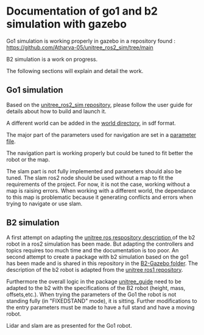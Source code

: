 # Documentation of go1 and b2 simulation with gazebo 

Go1 simulation is working properly in gazebo in a repository found : https://github.com/Atharva-05/unitree_ros2_sim/tree/main

B2 simulation is a work on progress.

The following sections will explain and detail the work.

## Go1 simulation

Based on the [unitree_ros2_sim repository](https://github.com/Atharva-05/unitree_ros2_sim/tree/main), please follow the user guide for details about how to build and launch it.

A different world can be added in the [world directory](https://github.com/Atharva-05/unitree_ros2_sim/tree/main/go1_sim/go1_gazebo/worlds), in sdf format.

The major part of the parameters used for navigation are set in a [parameter file](https://github.com/Atharva-05/unitree_ros2_sim/blob/main/go1_sim/go1_navigation/params/nav2_params.yaml).

The navigation part is working properly but could be tuned to fit better the robot or the map.

The slam part is not fully implemented and parameters should also be tuned.
The slam ros2 node should be used without a map to fit the requirements of the project. For now, it is not the case, working without a map is raising errors.
When working with a different world, the dependance to this map is problematic because it generating conflicts and errors when trying to navigate or use slam.


## B2 simulation

A first attempt on adapting the [unitree ros respository description ](https://github.com/unitreerobotics/unitree_ros/tree/master/robots/b2_description) of the b2 robot in a ros2 simulation has been made. But adapting the controllers and topics requires too much time and the documentation is too poor.
An second attempt to create a package with b2 simulation based on the go1 has been made and is shared in this repository in the [B2-Gazebo folder](https://github.com/egouhey/Navigation_Suez_Robotics/tree/main/src/B2-Gazebo).
The description of the b2 robot is adapted from the [unitree ros1 repository](https://github.com/unitreerobotics/unitree_ros/tree/master/robots/b2_description).

Furthermore the overall logic in the package [unitree_guide](https://github.com/Atharva-05/unitree_ros2_sim/tree/main/unitree_guide2) need to be adapted to the b2 with the specifications of the B2 robot (height, mass, offsets,etc.). When trying the parameters of the Go1 the robot is not standing fully (in "FIXEDSTAND" mode), it is sitting. Further modifications to the entry parameters must be made to have a full stand and have a moving robot.

Lidar and slam are as presented for the Go1 robot.